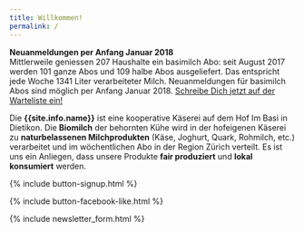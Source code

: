 ```yaml
---
title: Willkommen!
permalink: /
---
```


<div class="alert alert-success" role="alert" data-href="/genossenschaft/#abo-bestellen">
  <div style="font-weight:bold;">Neuanmeldungen per Anfang Januar 2018</div>
  Mittlerweile geniessen 207 Haushalte ein basimilch Abo: seit August 2017
  werden 101 ganze Abos und 109 halbe Abos ausgeliefert. Das entspricht jede
  Woche 1341 Liter verarbeiteter Milch. Neuanmeldungen für basimilch Abos sind
  möglich per Anfang Januar 2018.
  <a href="/genossenschaft/#abo-bestellen">Schreibe Dich jetzt auf der Warteliste ein!</a>
</div>



Die **{{site.info.name}}** ist eine kooperative Käserei auf dem
Hof Im Basi in Dietikon. Die **Biomilch** der behornten Kühe wird in der
hofeigenen Käserei zu **naturbelassenen Milchprodukten** (Käse, Joghurt, Quark,
Rohmilch, etc.) verarbeitet und im wöchentlichen Abo in der Region
Zürich verteilt. Es ist uns ein Anliegen, dass unsere Produkte **fair produziert**
und **lokal konsumiert** werden.

{% include button-signup.html %}

{% include button-facebook-like.html %}

{% include newsletter_form.html %}
